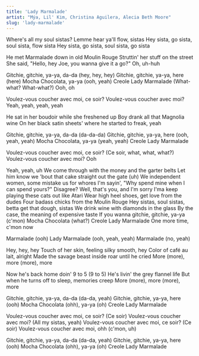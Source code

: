 ```yaml
---
title: 'Lady Marmalade'
artist: "Mýa, Lil' Kim, Christina Aguilera, Alecia Beth Moore"
slug: 'lady-marmalade'
---
```


Where's all my soul sistas?
Lemme hear ya'll flow, sistas
Hey sista, go sista, soul sista, flow sista
Hey sista, go sista, soul sista, go sista

He met Marmalade down in old Moulin Rouge
Struttin' her stuff on the street
She said, "Hello, hey Joe, you wanna give it a go?"
Oh, uh-huh

Gitchie, gitchie, ya-ya, da-da (hey, hey, hey)
Gitchie, gitchie, ya-ya, here (here)
Mocha Chocolata, ya-ya (ooh, yeah)
Creole Lady Marmalade
(What-what? What-what?)
Ooh, oh

Voulez-vous coucher avec moi, ce soir?
Voulez-vous coucher avec moi?
Yeah, yeah, yeah, yeah

He sat in her boudoir while she freshened up
Boy drank all that Magnolia wine
On her black satin sheets' where he started to freak, yeah

Gitchie, gitchie, ya-ya, da-da (da-da-da)
Gitchie, gitchie, ya-ya, here (ooh, yeah, yeah)
Mocha Chocolata, ya-ya (yeah, yeah)
Creole Lady Marmalade

Voulez-vous coucher avec moi, ce soir?
(Ce soir, what, what, what?)
Voulez-vous coucher avec moi? Ooh

Yeah, yeah, uh
We come through with the money and the garter belts
Let him know we 'bout that cake straight out the gate (uh)
We independent women, some mistake us for whores
I'm sayin', "Why spend mine when I can spend yours?"
Disagree? Well, that's you, and I'm sorry
I'ma keep playing these cats out like Atari
Wear high heel shoes, get love from the dudes
Four badass chicks from the Moulin Rouge
Hey sistas, soul sistas, betta get that dough, sistas
We drink wine with diamonds in the glass
By the case, the meaning of expensive taste
If you wanna gitchie, gitchie, ya-ya (c'mon)
Mocha Chocolata (what?)
Creole Lady Marmalade
One more time, c'mon now

Marmalade (ooh)
Lady Marmalade (ooh, yeah, yeah)
Marmalade (no, yeah)

Hey, hey, hey
Touch of her skin, feeling silky smooth, hey
Color of café au lait, alright
Made the savage beast inside roar until he cried
More (more), more (more), more

Now he's back home doin' 9 to 5 (9 to 5)
He's livin' the grey flannel life
But when he turns off to sleep, memories creep
More (more), more (more), more

Gitchie, gitchie, ya-ya, da-da (da-da, yeah)
Gitchie, gitchie, ya-ya, here (ooh)
Mocha Chocolata (ohh), ya-ya (oh)
Creole Lady Marmalade

Voulez-vous coucher avec moi, ce soir? (Ce soir)
Voulez-vous coucher avec moi? (All my sistas, yeah)
Voulez-vous coucher avec moi, ce soir? (Ce soir)
Voulez-vous coucher avec moi, ohh (c'mon, uh)

Gitchie, gitchie, ya-ya, da-da (da-da, yeah)
Gitchie, gitchie, ya-ya, here (ooh)
Mocha Chocolata (ohh), ya-ya (oh)
Creole Lady Marmalade
